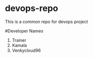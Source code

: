 # devops-repo
This is a common repo for devops project

#Developer Names
1. Trainer 
2. Kamala
3. Venkycloud96